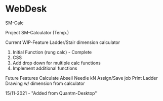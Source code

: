 # WebDesk

SM-Calc

Project SM-Calculator (Temp.)

Current WIP-Feature Ladder/Stair dimension calculator

1. Initial Function (rung calc) - Complete
2. CSS
3. Add drop down for multiple calc functions
4. Implement additional functions

Future Features Calculate Abseil Needle kN Assign/Save job Print Ladder Drawing w/ dimension from calculator

15/11-2021 - "Added from Quantm-Desktop"
